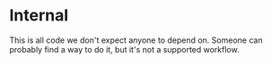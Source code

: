 # Internal

This is all code we don't expect anyone to depend on.
Someone can probably find a way to do it, but it's not a supported workflow.
